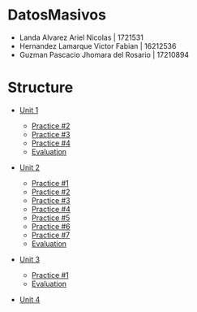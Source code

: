 # DatosMasivos
* Landa Alvarez Ariel Nicolas | 1721531
* Hernandez Lamarque Victor Fabian | 16212536
* Guzman Pascacio Jhomara del Rosario | 17210894

# Structure
- [Unit 1](Unit_1)
  - [Practice #2](Unit_1/Practices/Practice_2)
  - [Practice #3](Unit_1/Practices/Practice_3)
  - [Practice #4](Unit_1/Practices/Practice_4)
  - [Evaluation](Unit_1/Evaluation)

- [Unit 2](Unit_2)
  - [Practice #1](Unit_2/Practices/Practice_1)
  - [Practice #2](Unit_2/Practices/Practice_2)
  - [Practice #3](Unit_2/Practices/Practice_3)
  - [Practice #4](Unit_2/Practices/Practice_4)
  - [Practice #5](Unit_2/Practices/Practice_5)
  - [Practice #6](Unit_2/Practices/Practice_6)
  - [Practice #7](Unit_2/Practices/Practice_7)
  - [Evaluation](Unit_2/Evaluacion)
  
- [Unit 3](Unit_3)
  - [Practice #1](Unit_3/Practices/Practice_1)
  - [Evaluation](Unit_3/Evaluacion)
- [Unit 4](Unit_4)
